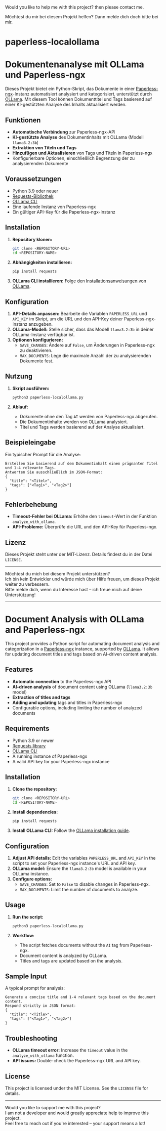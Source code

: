 Would you like to help me with this project?
then please contact me.

Möchtest du mir bei diesem Projekt helfen?
Dann melde dich doch bitte bei mir.

# paperless-localollama


# Dokumentenanalyse mit OLLama und Paperless-ngx

Dieses Projekt bietet ein Python-Skript, das Dokumente in einer [Paperless-ngx](https://github.com/paperless-ngx/paperless-ngx)-Instanz automatisiert analysiert und kategorisiert, unterstützt durch [OLLama](https://ollama.ai/). Mit diesem Tool können Dokumenttitel und Tags basierend auf einer KI-gestützten Analyse des Inhalts aktualisiert werden.

## Funktionen
- **Automatische Verbindung** zur Paperless-ngx-API
- **KI-gestützte Analyse** des Dokumentinhalts mit OLLama (Modell `llama3.2:3b`)
- **Extraktion von Titeln und Tags**
- **Hinzufügen und Aktualisieren** von Tags und Titeln in Paperless-ngx
- Konfigurierbare Optionen, einschließlich Begrenzung der zu analysierenden Dokumente

## Voraussetzungen
- Python 3.9 oder neuer
- [Requests-Bibliothek](https://pypi.org/project/requests/)
- [OLLama CLI](https://ollama.ai/)
- Eine laufende Instanz von Paperless-ngx
- Ein gültiger API-Key für die Paperless-ngx-Instanz

## Installation
1. **Repository klonen:**
   ```bash
   git clone <REPOSITORY-URL>
   cd <REPOSITORY-NAME>
   ```

2. **Abhängigkeiten installieren:**
   ```bash
   pip install requests
   ```

3. **OLLama CLI installieren:**
   Folge den [Installationsanweisungen von OLLama](https://ollama.ai/download).

## Konfiguration
1. **API-Details anpassen:** Bearbeite die Variablen `PAPERLESS_URL` und `API_KEY` im Skript, um die URL und den API-Key deiner Paperless-ngx-Instanz anzugeben.
2. **OLLama-Modell:** Stelle sicher, dass das Modell `llama3.2:3b` in deiner OLLama-Instanz verfügbar ist.
3. **Optionen konfigurieren:**
   - `SAVE_CHANGES`: Ändere auf `False`, um Änderungen in Paperless-ngx zu deaktivieren.
   - `MAX_DOCUMENTS`: Lege die maximale Anzahl der zu analysierenden Dokumente fest.

## Nutzung
1. **Skript ausführen:**
   ```bash
   python3 paperless-localollama.py
   ```

2. **Ablauf:**
   - Dokumente ohne den Tag `AI` werden von Paperless-ngx abgerufen.
   - Die Dokumentinhalte werden von OLLama analysiert.
   - Titel und Tags werden basierend auf der Analyse aktualisiert.

## Beispieleingabe
Ein typischer Prompt für die Analyse:
```
Erstellen Sie basierend auf dem Dokumentinhalt einen prägnanten Titel und 1-4 relevante Tags. 
Antworten Sie ausschließlich im JSON-Format:
{
  "title": "<Titel>",
  "tags": ["<Tag1>", "<Tag2>"]
}
```

## Fehlerbehebung
- **Timeout-Fehler bei OLLama:** Erhöhe den `timeout`-Wert in der Funktion `analyze_with_ollama`.
- **API-Probleme:** Überprüfe die URL und den API-Key für Paperless-ngx.

## Lizenz
Dieses Projekt steht unter der MIT-Lizenz. Details findest du in der Datei `LICENSE`.

---

Möchtest du mich bei diesem Projekt unterstützen?  
Ich bin kein Entwickler und würde mich über Hilfe freuen, um dieses Projekt weiter zu verbessern.  
Bitte melde dich, wenn du Interesse hast – ich freue mich auf deine Unterstützung!

---

# Document Analysis with OLLama and Paperless-ngx

This project provides a Python script for automating document analysis and categorization in a [Paperless-ngx](https://github.com/paperless-ngx/paperless-ngx) instance, supported by [OLLama](https://ollama.ai/). It allows for updating document titles and tags based on AI-driven content analysis.

## Features
- **Automatic connection** to the Paperless-ngx API
- **AI-driven analysis** of document content using OLLama (`llama3.2:3b` model)
- **Extraction of titles and tags**
- **Adding and updating** tags and titles in Paperless-ngx
- Configurable options, including limiting the number of analyzed documents

## Requirements
- Python 3.9 or newer
- [Requests library](https://pypi.org/project/requests/)
- [OLLama CLI](https://ollama.ai/)
- A running instance of Paperless-ngx
- A valid API key for your Paperless-ngx instance

## Installation
1. **Clone the repository:**
   ```bash
   git clone <REPOSITORY-URL>
   cd <REPOSITORY-NAME>
   ```

2. **Install dependencies:**
   ```bash
   pip install requests
   ```

3. **Install OLLama CLI:**
   Follow the [OLLama installation guide](https://ollama.ai/download).

## Configuration
1. **Adjust API details:** Edit the variables `PAPERLESS_URL` and `API_KEY` in the script to set your Paperless-ngx instance's URL and API key.
2. **OLLama model:** Ensure the `llama3.2:3b` model is available in your OLLama instance.
3. **Configure options:**
   - `SAVE_CHANGES`: Set to `False` to disable changes in Paperless-ngx.
   - `MAX_DOCUMENTS`: Limit the number of documents to analyze.

## Usage
1. **Run the script:**
   ```bash
   python3 paperless-localollama.py
   ```

2. **Workflow:**
   - The script fetches documents without the `AI` tag from Paperless-ngx.
   - Document content is analyzed by OLLama.
   - Titles and tags are updated based on the analysis.

## Sample Input
A typical prompt for analysis:
```
Generate a concise title and 1-4 relevant tags based on the document content. 
Respond strictly in JSON format:
{
  "title": "<Title>",
  "tags": ["<Tag1>", "<Tag2>"]
}
```

## Troubleshooting
- **OLLama timeout error:** Increase the `timeout` value in the `analyze_with_ollama` function.
- **API issues:** Double-check the Paperless-ngx URL and API key.

## License
This project is licensed under the MIT License. See the `LICENSE` file for details.

---

Would you like to support me with this project?  
I am not a developer and would greatly appreciate help to improve this project.  
Feel free to reach out if you're interested – your support means a lot!

